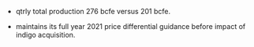 - qtrly total production 276 bcfe versus 201 bcfe.

- maintains its full year 2021 price differential guidance before impact of indigo acquisition.
